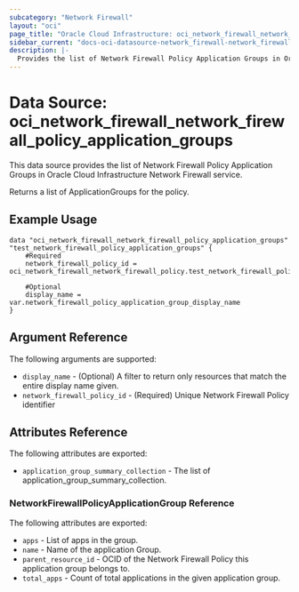 ```yaml
---
subcategory: "Network Firewall"
layout: "oci"
page_title: "Oracle Cloud Infrastructure: oci_network_firewall_network_firewall_policy_application_groups"
sidebar_current: "docs-oci-datasource-network_firewall-network_firewall_policy_application_groups"
description: |-
  Provides the list of Network Firewall Policy Application Groups in Oracle Cloud Infrastructure Network Firewall service
---
```


# Data Source: oci_network_firewall_network_firewall_policy_application_groups
This data source provides the list of Network Firewall Policy Application Groups in Oracle Cloud Infrastructure Network Firewall service.

Returns a list of ApplicationGroups for the policy.


## Example Usage

```hcl
data "oci_network_firewall_network_firewall_policy_application_groups" "test_network_firewall_policy_application_groups" {
	#Required
	network_firewall_policy_id = oci_network_firewall_network_firewall_policy.test_network_firewall_policy.id

	#Optional
	display_name = var.network_firewall_policy_application_group_display_name
}
```

## Argument Reference

The following arguments are supported:

* `display_name` - (Optional) A filter to return only resources that match the entire display name given.
* `network_firewall_policy_id` - (Required) Unique Network Firewall Policy identifier


## Attributes Reference

The following attributes are exported:

* `application_group_summary_collection` - The list of application_group_summary_collection.

### NetworkFirewallPolicyApplicationGroup Reference

The following attributes are exported:

* `apps` - List of apps in the group.
* `name` - Name of the application Group.
* `parent_resource_id` - OCID of the Network Firewall Policy this application group belongs to.
* `total_apps` - Count of total applications in the given application group.

